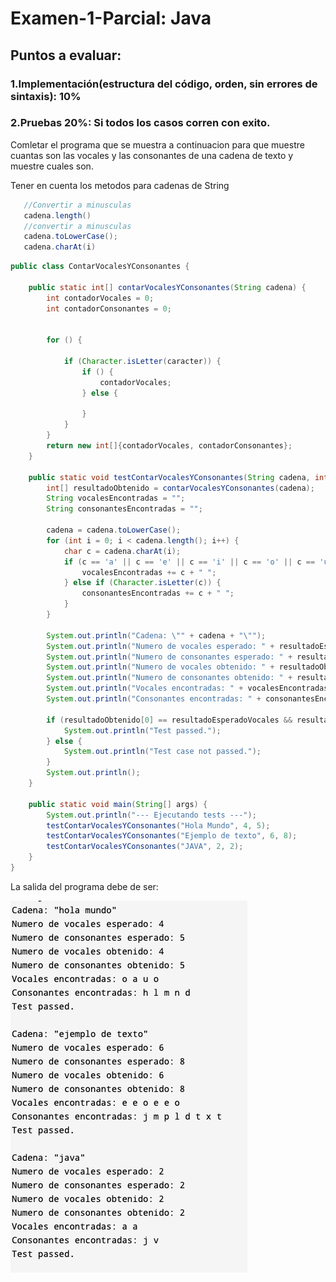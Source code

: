 # Examen-1-Parcial: Java 

## Puntos a evaluar:
### 1.Implementación(estructura del código, orden, sin errores de sintaxis): 10%
### 2.Pruebas 20%: Si todos los casos corren con exito.

Comletar el programa que se muestra a continuacion para que muestre cuantas son las vocales y las consonantes de una cadena de texto y muestre cuales son.

Tener en cuenta los metodos para cadenas de String

```Java
   //Convertir a minusculas
   cadena.length()
   //convertir a minusculas
   cadena.toLowerCase();
   cadena.charAt(i)
```
 
```java
public class ContarVocalesYConsonantes {

    public static int[] contarVocalesYConsonantes(String cadena) {
        int contadorVocales = 0;
        int contadorConsonantes = 0;
        

        for () {

            if (Character.isLetter(caracter)) { 
                if () {
                    contadorVocales;
                } else {
                  
                }
            }
        }
        return new int[]{contadorVocales, contadorConsonantes}; 
    }

    public static void testContarVocalesYConsonantes(String cadena, int resultadoEsperadoVocales, int resultadoEsperadoConsonantes) {
        int[] resultadoObtenido = contarVocalesYConsonantes(cadena);
        String vocalesEncontradas = "";
        String consonantesEncontradas = "";
        
        cadena = cadena.toLowerCase();
        for (int i = 0; i < cadena.length(); i++) {
            char c = cadena.charAt(i);
            if (c == 'a' || c == 'e' || c == 'i' || c == 'o' || c == 'u') {
                vocalesEncontradas += c + " ";
            } else if (Character.isLetter(c)) {
                consonantesEncontradas += c + " ";
            }
        }

        System.out.println("Cadena: \"" + cadena + "\"");
        System.out.println("Numero de vocales esperado: " + resultadoEsperadoVocales);
        System.out.println("Numero de consonantes esperado: " + resultadoEsperadoConsonantes);
        System.out.println("Numero de vocales obtenido: " + resultadoObtenido[0]);
        System.out.println("Numero de consonantes obtenido: " + resultadoObtenido[1]);
        System.out.println("Vocales encontradas: " + vocalesEncontradas.trim());
        System.out.println("Consonantes encontradas: " + consonantesEncontradas.trim());

        if (resultadoObtenido[0] == resultadoEsperadoVocales && resultadoObtenido[1] == resultadoEsperadoConsonantes) {
            System.out.println("Test passed.");
        } else {
            System.out.println("Test case not passed.");
        }
        System.out.println();
    }

    public static void main(String[] args) {
        System.out.println("--- Ejecutando tests ---");
        testContarVocalesYConsonantes("Hola Mundo", 4, 5);      
        testContarVocalesYConsonantes("Ejemplo de texto", 6, 8);
        testContarVocalesYConsonantes("JAVA", 2, 2);            
    }
}
```
La salida del programa debe de ser:

![Salida](./examen.png)
